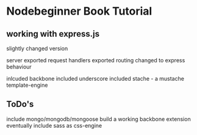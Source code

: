 # Nodebeginner Book Tutorial
## working with express.js

slightly changed version

server exported
request handlers exported
routing changed to express behaviour

inlcuded backbone
included underscore
included stache - a mustache template-engine

## ToDo's

include mongo/mongodb/mongoose
build a working backbone extension
eventually include sass as css-engine

